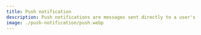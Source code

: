 ```yaml
---
title: Push notification
description: Push notifications are messages sent directly to a user's device, keeping them informed and engaged with real-time updates. Essential for improving user interaction and retention in web and mobile applications.
image: ./push-notification/push.webp
---
```


